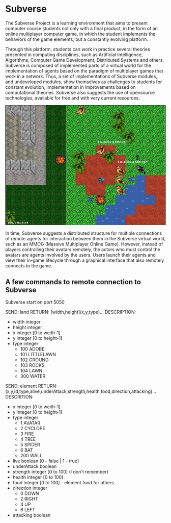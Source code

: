 # Subverse

The Subverse Project is a learning environment that aims to present computer course students not only with a final product, in the form of an online multiplayer computer game, in which the student implements the behaviors of the game elements, but a constantly evolving platform. .

Through this platform, students can work in practice several theories presented in computing disciplines, such as Artificial Intelligence, Algorithms, Computer Game Development, Distributed Systems and others. Subverse is composed of implemented parts of a virtual world for the implementation of agents based on the paradigm of multiplayer games that work in a network. Thus, a set of implementations of Subverse modules, and undeveloped modules, show themselves as challenges to students for constant evolution, implementation in improvements based on computational theories. Subverse also suggests the use of opensource technologies, available for free and with very current resources.

![Screenshot](midia/subverse_screenshot01.png)

In time, Subverse suggests a distributed structure for multiple connections of remote agents for interaction between them in the Subverse virtual world, such as an MMOG (Massive Multiplayer Online Game). However, instead of players controlling their avatars remotely, the actors who must control the avatars are agents involved by the users. Users launch their agents and view their in-game lifecycle through a graphical interface that also remotely connects to the game.

## A few commands to remote connection to Subverse

Subverse start on port 5050

SEND: land
RETURN: \[width,height\](x,y,type)...
DESCRIPTION:

- width integer
- height integer
- x integer [0 to weith-1]
- y integer [0 to height-1]
- type integer
  - 100 ADOBE
  - 101 LITTLELAWN
  - 102 GROUND
  - 103 ROCKS
  - 104 LAWN
  - 300 WATER

SEND: element
RETURN: (x,y,id,type,alive,underAttack,strength,health,food,direction,attacking)...
DESCRITION:

- x integer [0 to weith-1]
- y integer [0 to height-1]
- type integer
  - 1 AVATAR
  - 2 CYCLOPE
  - 3 FIRE
  - 4 TREE
  - 5 SPIDER
  - 6 BAT
  - 200 WALL
- live boolean [0 - false | 1 - true]
- underAttack boolean
- strength integer [0 to 100] (I don't remember)
- health integer [0 to 100]
- food integer [0 to 100] - element food for others
- direction integer
  - 0 DOWN
  - 2 RIGHT
  - 4 UP
  - 6 LEFT
- attacking boolean
